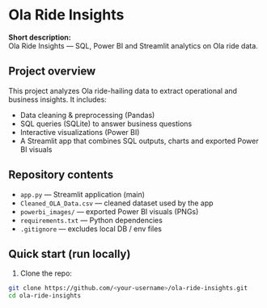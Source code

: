 # Ola Ride Insights

**Short description:**  
Ola Ride Insights — SQL, Power BI and Streamlit analytics on Ola ride data.

## Project overview
This project analyzes Ola ride-hailing data to extract operational and business insights. It includes:
- Data cleaning & preprocessing (Pandas)
- SQL queries (SQLite) to answer business questions
- Interactive visualizations (Power BI)
- A Streamlit app that combines SQL outputs, charts and exported Power BI visuals

## Repository contents
- `app.py` — Streamlit application (main)
- `Cleaned_OLA_Data.csv` — cleaned dataset used by the app
- `powerbi_images/` — exported Power BI visuals (PNGs)
- `requirements.txt` — Python dependencies
- `.gitignore` — excludes local DB / env files

## Quick start (run locally)
1. Clone the repo:
```bash
git clone https://github.com/<your-username>/ola-ride-insights.git
cd ola-ride-insights
